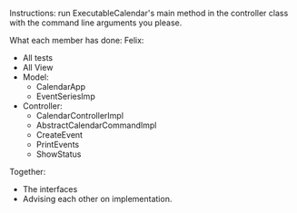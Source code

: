 Instructions: run ExecutableCalendar's main method in the controller class with the command line
arguments you please.

What each member has done:
Felix:

- All tests
- All View
- Model:
    - CalendarApp
    - EventSeriesImp
- Controller:
    - CalendarControllerImpl
    - AbstractCalendarCommandImpl
    - CreateEvent
    - PrintEvents
    - ShowStatus

Together:

- The interfaces
- Advising each other on implementation.